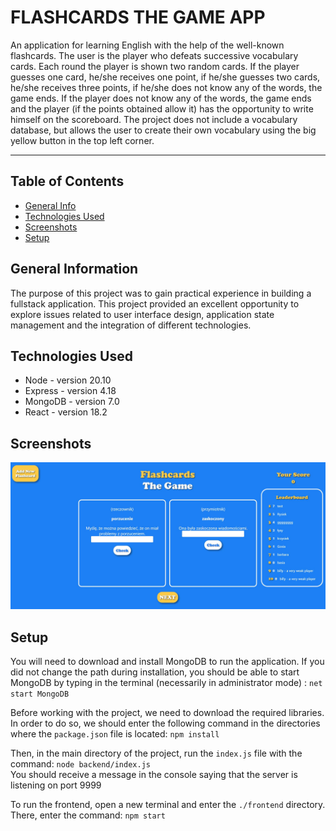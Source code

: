 # **FLASHCARDS THE GAME APP**

An application for learning English with the help of the well-known flashcards. The user is the player who defeats successive vocabulary cards. Each round the player is shown two random cards. If the player guesses one card, he/she receives one point, if he/she guesses two cards, he/she receives three points, if he/she does not know any of the words, the game ends. If the player does not know any of the words, the game ends and the player (if the points obtained allow it) has the opportunity to write himself on the scoreboard. The project does not include a vocabulary database, but allows the user to create their own vocabulary using the big yellow button in the top left corner. 

---

## Table of Contents
* [General Info](#general-information)
* [Technologies Used](#technologies-used)
* [Screenshots](#screenshots)
* [Setup](#setup)




## General Information
The purpose of this project was to gain practical experience in building a fullstack application. This project provided an excellent opportunity to explore issues related to user interface design, application state management and the integration of different technologies.


## Technologies Used
- Node - version 20.10
- Express - version 4.18
- MongoDB - version 7.0
- React - version 18.2


## Screenshots
![Main View](./public/Flashcards.JPG)


## Setup
You will need to download and install MongoDB to run the application. If you did not change the path during installation, you should be able to start MongoDB by typing in the terminal (necessarily in administrator mode) : `net start MongoDB`

Before working with the project, we need to download the required libraries. In order to do so, we should enter the following command in the directories where the `package.json` file is located: `npm install`

Then, in the main directory of the project, run the `index.js` file with the command: `node backend/index.js` <br>
You should receive a message in the console saying that the server is listening on port 9999

To run the frontend, open a new terminal and enter the `./frontend` directory. There, enter the command: `npm start`
